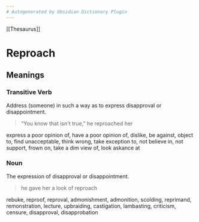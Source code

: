 ```yaml
---
# Autogenerated by Obsidian Dictionary Plugin
---
```


[[Thesaurus]]

# Reproach

## Meanings

### Transitive Verb

Address (someone) in such a way as to express disapproval or disappointment.

> “You know that isn't true,” he reproached her

express a poor opinion of, have a poor opinion of, dislike, be against, object to, find unacceptable, think wrong, take exception to, not believe in, not support, frown on, take a dim view of, look askance at

### Noun

The expression of disapproval or disappointment.

> he gave her a look of reproach

rebuke, reproof, reproval, admonishment, admonition, scolding, reprimand, remonstration, lecture, upbraiding, castigation, lambasting, criticism, censure, disapproval, disapprobation


